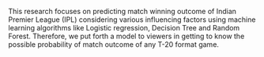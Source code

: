 This research focuses on predicting match winning outcome of Indian Premier League (IPL) considering various influencing factors using machine learning algorithms like Logistic regression, Decision Tree and Random Forest. Therefore, we put forth a model to viewers in getting to know the possible probability of match outcome of any T-20 format game. 
